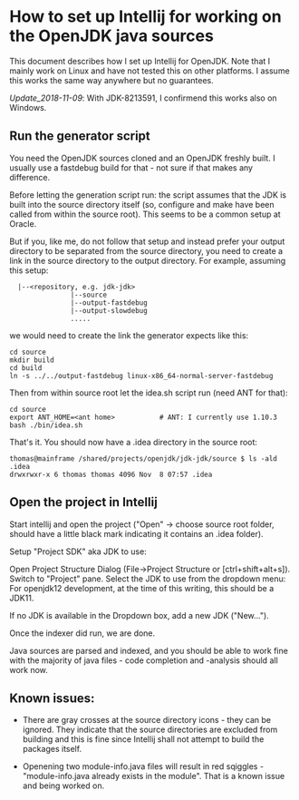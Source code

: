 # How to set up Intellij for working on the OpenJDK java sources

This document describes how I set up Intellij for OpenJDK. Note that I mainly work on Linux and have not tested this on other platforms. I assume this works the same way anywhere but no guarantees.

_Update_2018-11-09_: With JDK-8213591, I confirmend this works also on Windows.

## Run the generator script

You need the OpenJDK sources cloned and an OpenJDK freshly built. I usually use a fastdebug build for that - not sure if that makes any difference.

Before letting the generation script run: the script assumes that the JDK is built into the source directory itself (so, configure and make have been called from within the source root). This seems to be a common setup at Oracle.

But if you, like me, do not follow that setup and instead prefer your output directory to be separated from the source directory, you need to create a link in the source directory to the output directory. For example, assuming this setup:

```
  |--<repository, e.g. jdk-jdk>
               |--source
               |--output-fastdebug
               |--output-slowdebug
               .....
```
we would need to create the link the generator expects like this:
```
cd source
mkdir build
cd build
ln -s ../../output-fastdebug linux-x86_64-normal-server-fastdebug
```
Then from within source root let the idea.sh script run (need ANT for that):
```
cd source
export ANT_HOME=<ant home>           # ANT: I currently use 1.10.3
bash ./bin/idea.sh 
```
That's it. You should now have a .idea directory in the source root:
```
thomas@mainframe /shared/projects/openjdk/jdk-jdk/source $ ls -ald .idea
drwxrwxr-x 6 thomas thomas 4096 Nov  8 07:57 .idea
```

## Open the project in Intellij

Start intellij and open the project ("Open" -> choose source root folder, should have a little black mark indicating it contains an .idea folder).

Setup "Project SDK" aka JDK to use: 

Open Project Structure Dialog (File->Project Structure or [ctrl+shift+alt+s]). Switch to "Project" pane. Select the JDK to use from the dropdown menu: For openjdk12 development, at the time of this writing, this should be a JDK11.

If no JDK is available in the Dropdown box, add a new JDK ("New...").

Once the indexer did run, we are done. 

Java sources are parsed and indexed, and you should be able to work fine with the majority of java files - code completion and -analysis should all work now.

## Known issues:

- There are gray crosses at the source directory icons - they can be ignored. They indicate that the source directories are excluded from building and this is fine since Intellij shall not attempt to build the packages itself.

- Openening two module-info.java files will result in red sqiggles - "module-info.java already exists in the module". That is a known issue and being worked on.

